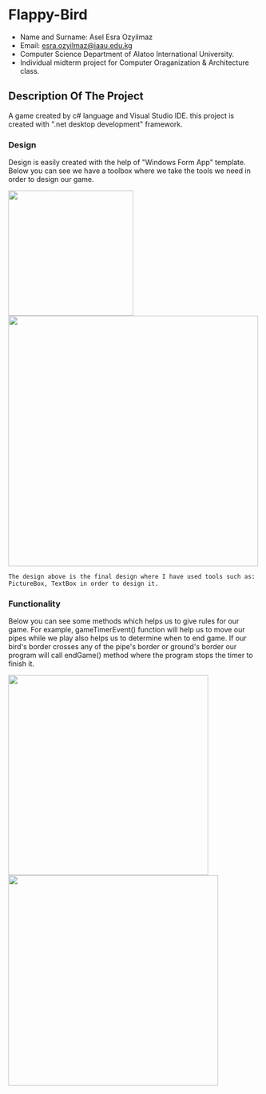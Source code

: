 Flappy-Bird
==================================================================

- Name and Surname: Asel Esra Ozyilmaz
- Email: esra.ozyilmaz@iaau.edu.kg
- Computer Science Department of Alatoo International University.
- Individual midterm project for Computer Oraganization & Architecture class.

## Description Of The Project

A game created by c# language and Visual Studio IDE. this project is created with ".net desktop development" framework.

### Design
Design is easily created with the help of "Windows Form App" template. Below you can see we have a toolbox where we take the tools we need in order to design our game.

<img src="https://user-images.githubusercontent.com/64264345/161948445-393edec3-7840-4097-b741-b0b992e3a1a7.jpeg" width="250">  <img src="https://user-images.githubusercontent.com/64264345/161946845-67bc16cc-1b87-49a0-ab05-45ffefc81ed1.jpeg" width="500">

`The design above is the final design where I have used tools such as: PictureBox, TextBox in order to design it. `

### Functionality

Below you can see some methods which helps us to give rules for our game. For example, gameTimerEvent() function will help us to move our pipes while we play also helps us to determine when to end game. If our bird's border crosses any of the pipe's border or ground's border our program will call endGame() method where the program stops the timer to finish it.

<img src="https://user-images.githubusercontent.com/64264345/161953671-c3ca58f3-6bb9-44c4-900f-603b2d452027.jpeg" width="400">    <img src="https://user-images.githubusercontent.com/64264345/161953664-32eb4841-6e5c-4c0e-992d-8806b5d95ad5.jpeg" width="420">


